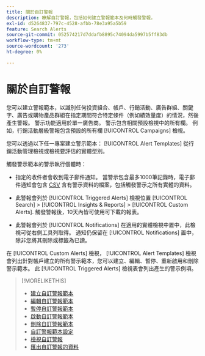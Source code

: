 ```yaml
---
title: 關於自訂警報
description: 瞭解自訂警報，包括如何建立警報範本及何時觸發警報。
exl-id: d5264837-797c-4528-afbb-78e3a95a5b59
feature: Search Alerts
source-git-commit: 052574217d7ddafb8895c74094da5997b5ff83db
workflow-type: tm+mt
source-wordcount: '273'
ht-degree: 0%

---
```


# 關於自訂警報

您可以建立警報範本，以識別任何投資組合、帳戶、行銷活動、廣告群組、關鍵字、廣告或購物產品群組在指定期間符合特定條件（例如績效量度）的情況，然後產生警報。 警示功能適用於單一廣告商。 警示包含相關預設檢視中的所有欄。 例如，行銷活動層級警報包含預設的所有欄 [!UICONTROL Campaigns] 檢視。

您可以透過以下任一專案建立警示範本： [!UICONTROL Alert Templates] 從行銷活動管理檢視或檢視要評估的實體型別。

觸發警示範本的警示執行個體時：

* 指定的收件者會收到電子郵件通知。 當警示包含最多1000筆記錄時，電子郵件通知會包含 [CSV](/help/search-social-commerce/glossary.md#c-d) 含有警示資料的檔案，包括觸發警示之所有實體的資料。

* 此警報會列於 [!UICONTROL Triggered Alerts] 檢視位置 [!UICONTROL Search] > [!UICONTROL Insights & Reports] > [!UICONTROL Custom Alerts]. 觸發警報後，10天內皆可使用可下載的報表。

* 此警報會列於 [!UICONTROL Notifications] 在適用的實體檢視中置中，此檢視可從右側工具列取得。 通知仍保留在 [!UICONTROL Notifications] 置中，除非您將其刪除或標籤為已讀。

在 [!UICONTROL Custom Alerts] 檢視， [!UICONTROL Alert Templates] 檢視會列出針對帳戶建立的所有警示範本，您可以建立、編輯、暫停、重新啟用和刪除警示範本。 此 [!UICONTROL Triggered Alerts] 檢視表會列出產生的警示例項。

>[!MORELIKETHIS]
>
>* [建立自訂警報範本](alert-template-create.md)
>* [編輯自訂警報範本](alert-template-edit.md)
>* [暫停自訂警報範本](alert-template-pause.md)
>* [啟動自訂警報範本](alert-template-activate.md)
>* [刪除自訂警報範本](alert-template-delete.md)
>* [自訂警報範本設定](alert-template-settings.md)
>* [檢視自訂警報](alert-view.md)
>* [匯出自訂警報的資料](alert-export-data.md)
